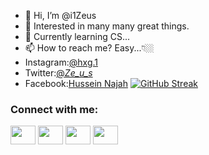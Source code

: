 - 👋 Hi, I’m @i1Zeus
- 👀 Interested in many many great things. 
- 🌱 Currently learning CS...
- 📫 How to reach me? Easy...👇🏼
- Instagram:[@hxg.1](https://www.instagram.com/hxg.1/)
- Twitter:[@_Ze_u_s_](https://twitter.com/_Ze_u_s_)
- Facebook:[Hussein Najah](https://www.facebook.com/iZeus01)
[![GitHub Streak](http://github-readme-streak-stats.herokuapp.com?user=i1Zeus&theme=onedark_duo&date_format=%5BY.%5Dn.j)](https://git.io/streak-stats)
<h3 align="left">Connect with me:</h3>
<p align="left">
<a href="your link" target="blank"><img align="center" src="https://cdn.jsdelivr.net/npm/simple-icons@3.0.1/icons/twitter.svg" alt="" height="30" width="40" /></a>
<a href="your link" target="blank"><img align="center" src="https://cdn.jsdelivr.net/npm/simple-icons@3.0.1/icons/linkedin.svg" alt="" height="30" width="40" /></a>
<a href="your link" target="blank"><img align="center" src="https://cdn.jsdelivr.net/npm/simple-icons@3.0.1/icons/instagram.svg" alt="" height="30" width="40" /></a>
<a href="your link" target="blank"><img align="center" src="https://cdn.jsdelivr.net/npm/simple-icons@3.0.1/icons/youtube.svg" alt="" height="30" width="40" /></a>
</p>
